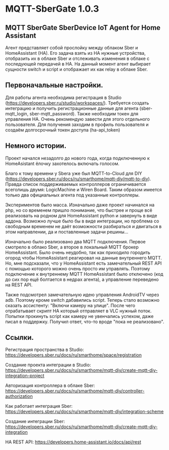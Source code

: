 ﻿# MQTT-SberGate 1.0.3
## MQTT SberGate SberDevice IoT Agent for Home Assistant

Агент представляет собой прослойку между облаком Sber и HomeAssistant (HA).
Его задача взять из HA нужные устройства, отобразить их в облаке Sber и отслеживать
изменения в облаке с последующей передачей в HA.
На данный момент агент выбирает сущности switch и script и отображает их как relay в облаке Sber.

## Первоначальные настройки.

Для работы агента необходима регистрация в Studio (https://developers.sber.ru/studio/workspaces/).
Требуется создать интеграцию и получить регистрационные данные для агента (sber-mqtt_login, sber-mqtt_password).
Также необходим токен для управления HA. Очень рекомендую завести для этого отдельного пользователя.
Для получения заходим в профиль пользователя и создаём долгосрочный токен доступа (ha-api_token)

## Немного истории.

Проект начался незадолго до нового года, когда подключенную к HomeAsistant ёлочку захотелось включать голосом.

Благо к тому времени у Sberа уже был MQTT-to-Cloud для DIY (https://developers.sber.ru/docs/ru/smarthome/mqtt-diy/mqtt-to-diy).
Правда список поддерживаемых контроллеров ограничивается всеголишь двумя: LogicMachine и Wiren Board. Таким образом имеется только два официальных агента под указанные контроллеры.

Экспериментов было масса. Изначально даже проект начинался на php, но со временем пришло понимание, что быстрее и проще всё реализовать
на родном для HomeAssistant python и завернуть в виде аддона. Возможно лучше было бы в виде интеграции, но проблема со свободным временем
не даёт возможности разбираться и двигаться в этом направлении, да и поставленные задачи решины...

Изначально было реализовано два MQTT подключения. Первое смотрело в облако Sber, а второе в локальный MQTT брокер HomeAssistant.
Было очень неудобно, так как приходило городить огород чтобы HomeAssistant реагировал на данные внутреннего MQTT.
Но, мне подсказали, что у HomeAssistant есть замечательный REST API с помощью которого можно очень просто им управлять.
Поэтому подключение к внутреннему MQTT HomeAssistant было отключено (код до сих пор ещё болтается в недрах агента),
а управление переведено на REST API.

Также подсмотрел замечательную идею управления AndroidTV через adb. Поэтому кроме switch дабавились script.
Теперь стало возможно сказать ассистенту: "Включи камеру на улице". После чего отрабатывает скрипт HA который отправляет в VLC нужный поток.
Попытки прокинуть script как камеру не увенчались успехом, даже писал в поддержку. Получил ответ, что-то вроде "пока не реализовано".

## Ссылки.

Регистрация пространства в Studio: https://developers.sber.ru/docs/ru/smarthome/space/registration

Создание проекта интеграции в Studio: https://developers.sber.ru/docs/ru/smarthome/mqtt-diy/create-mqtt-diy-integration-project

Авторизация контроллера в облаке Sber: https://developers.sber.ru/docs/ru/smarthome/mqtt-diy/controller-authorization

Как работает интеграция Sber: https://developers.sber.ru/docs/ru/smarthome/mqtt-diy/integration-scheme

Создание интеграции Sber: https://developers.sber.ru/docs/ru/smarthome/mqtt-diy/create-mqtt-diy-integration

HA REST API: https://developers.home-assistant.io/docs/api/rest
